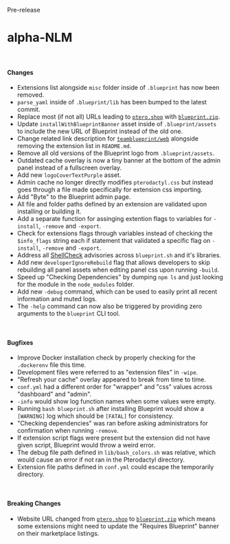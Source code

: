 <span class="badge bg-warning-subtle border border-warning-subtle text-warning-emphasis rounded-pill"><i class="bi bi-binoculars-fill"></i> Pre-release</span>
# alpha-NLM
<br/>

#### Changes
- Extensions list alongside `misc` folder inside of `.blueprint` has now been removed.
- `parse_yaml` inside of `.blueprint/lib` has been bumped to the latest commit.
- Replace most (if not all) URLs leading to [`ptero.shop`](https://ptero.shop) with [`blueprint.zip`](https://blueprint.zip).
- Update `installWithBlueprintBanner` asset inside of `.blueprint/assets` to include the new URL of Blueprint instead of the old one.
- Change related link description for [`teamblueprint/web`](https://github.com/teamblueprint/web) alongside removing the extension list in `README.md`.
- Remove all old versions of the Blueprint logo from `.blueprint/assets`.
- Outdated cache overlay is now a tiny banner at the bottom of the admin panel instead of a fullscreen overlay.
- Add new `logoCoverTextPurple` asset.
- Admin cache no longer directly modifies `pterodactyl.css` but instead goes through a file made specifically for extension css importing.
- Add "Byte" to the Blueprint admin page.
- All file and folder paths defined by an extension are validated upon installing or building it.
- Add a separate function for assinging extention flags to variables for `-install`, `-remove` and `-export`.
- Check for extensions flags through variables instead of checking the `$info_flags` string each if statement that validated a specific flag on `-install`, `-remove` and `-export`.
- Address all [ShellCheck](https://www.shellcheck.net/wiki/) advisories across `blueprint.sh` and it's libraries.
- Add new `developerIgnoreRebuild` flag that allows developers to skip rebuilding all panel assets when editing panel css upon running `-build`.
- Speed up "Checking Dependencies" by dumping `npm ls` and just looking for the module in the `node_modules` folder.
- Add new `-debug` command, which can be used to easily print all recent information and muted logs.
- The `-help` command can now also be triggered by providing zero arguments to the `blueprint` CLI tool.

<br/>

#### Bugfixes
- Improve Docker installation check by properly checking for the `.dockerenv` file this time.
- Development files were referred to as "extension files" in `-wipe`.
- "Refresh your cache" overlay appeared to break from time to time.
- `conf.yml` had a different order for "wrapper" and "css" values across "dashboard" and "admin".
- `-info` would show log function names when some values were empty.
- Running `bash blueprint.sh` after installing Blueprint would show a `[WARNING]` log which should be `[FATAL]` for consistency.
- "Checking dependencies" was ran before asking administrators for confirmation when running `-remove`.
- If extension script flags were present but the extension did not have given script, Blueprint would throw a weird error.
- The debug file path defined in `lib/bash_colors.sh` was relative, which would cause an error if not ran in the Pterodactyl directory.
- Extension file paths defined in `conf.yml` could escape the temporarily directory.

<br/>

#### Breaking Changes
- Website URL changed from [`ptero.shop`](https://ptero.shop) to [`blueprint.zip`](https://blueprint.zip) which means some extensions might need to update the "Requires Blueprint" banner on their marketplace listings.